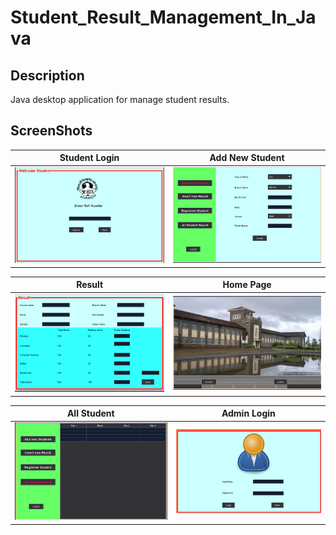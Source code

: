 # Student_Result_Management_In_Java


## Description
Java desktop application for manage student results.

## ScreenShots
Student Login        |  Add New Student
:-------------------------:|:-------------------------:
![](https://raw.githubusercontent.com/Aditya664/Student_Result_Management_In_Java/master/Screenshot%20(10).png)  |  ![](https://raw.githubusercontent.com/Aditya664/Student_Result_Management_In_Java/master/Screenshot%20(8).png)


Result                   |  Home Page
:-------------------------:|:-------------------------:
![](https://raw.githubusercontent.com/Aditya664/Student_Result_Management_In_Java/master/Screenshot%20(11).png)  |  ![](https://raw.githubusercontent.com/Aditya664/Student_Result_Management_In_Java/master/Screenshot%20(4).png)


All Student             | Admin Login
:-------------------------:|:-------------------------:
![](https://raw.githubusercontent.com/Aditya664/Student_Result_Management_In_Java/master/Screenshot%20(12).png)  |  ![](https://raw.githubusercontent.com/Aditya664/Student_Result_Management_In_Java/master/Screenshot%20(13).png)
